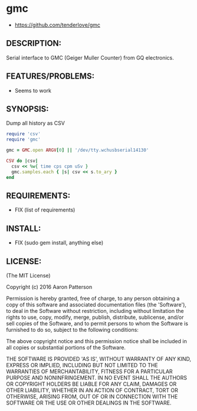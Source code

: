 # gmc

* https://github.com/tenderlove/gmc

## DESCRIPTION:

Serial interface to GMC (Geiger Muller Counter) from GQ electronics.

## FEATURES/PROBLEMS:

* Seems to work

## SYNOPSIS:

Dump all history as CSV

```ruby
require 'csv'
require 'gmc'

gmc = GMC.open ARGV[0] || '/dev/tty.wchusbserial14130'

CSV do |csv|
  csv << %w{ time cps cpm uSv }
  gmc.samples.each { |s| csv << s.to_ary }
end
```

## REQUIREMENTS:

* FIX (list of requirements)

## INSTALL:

* FIX (sudo gem install, anything else)

## LICENSE:

(The MIT License)

Copyright (c) 2016 Aaron Patterson

Permission is hereby granted, free of charge, to any person obtaining
a copy of this software and associated documentation files (the
'Software'), to deal in the Software without restriction, including
without limitation the rights to use, copy, modify, merge, publish,
distribute, sublicense, and/or sell copies of the Software, and to
permit persons to whom the Software is furnished to do so, subject to
the following conditions:

The above copyright notice and this permission notice shall be
included in all copies or substantial portions of the Software.

THE SOFTWARE IS PROVIDED 'AS IS', WITHOUT WARRANTY OF ANY KIND,
EXPRESS OR IMPLIED, INCLUDING BUT NOT LIMITED TO THE WARRANTIES OF
MERCHANTABILITY, FITNESS FOR A PARTICULAR PURPOSE AND NONINFRINGEMENT.
IN NO EVENT SHALL THE AUTHORS OR COPYRIGHT HOLDERS BE LIABLE FOR ANY
CLAIM, DAMAGES OR OTHER LIABILITY, WHETHER IN AN ACTION OF CONTRACT,
TORT OR OTHERWISE, ARISING FROM, OUT OF OR IN CONNECTION WITH THE
SOFTWARE OR THE USE OR OTHER DEALINGS IN THE SOFTWARE.
